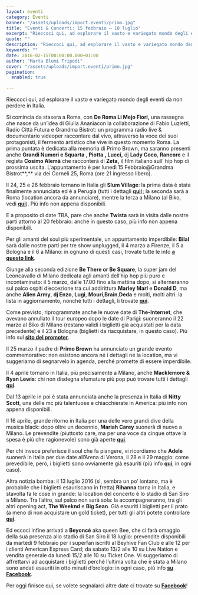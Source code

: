 ```yaml
---
layout: eventi
category: Eventi
banner: "/assets/uploads/import.eventi/primo.jpg"
title: "Eventi & Concerti: 15 febbraio – 18 luglio"
excerpt: "Rieccoci qui, ad esplorare il vasto e variegato mondo degli eventi da non perdere in Italia. Si comincia da stasera a Roma, con De Roma Li Mejo Fiori, una rassegna che nasce da un’idea di Giulia Ananìa con la collaborazione di  Fabio Luzietti, Radio Città Futura e Grandma Bistrot: un programma radio live & documentario video per raccontare dal vivo, attraverso la [&hellip"
quote: ""
description: "Rieccoci qui, ad esplorare il vasto e variegato mondo degli eventi da non perdere in Italia. Si comincia da stasera a Roma, con De Roma Li Mejo Fiori, una rassegna che nasce da un’idea di Giulia Ananìa con la collaborazione di  Fabio Luzietti, Radio Città Futura e Grandma Bistrot: un programma radio live & documentario video per raccontare dal vivo, attraverso la [&hellip"
keywords: ""
date: 2016-02-15T00:00:00.000+01:00
author: "Marta Blumi Tripodi"
cover: "/assets/uploads/import.eventi/primo.jpg"
pagination:
  enabled: true

---
```


[](https://hotmc.com/wp-content/uploads/2016/02/primo.jpg)

Rieccoci qui, ad esplorare il vasto e variegato mondo degli eventi da non perdere in Italia.

Si comincia da stasera a Roma, con **De Roma Li Mejo Fiori,** una rassegna che nasce da un’idea di Giulia Ananìacon la collaborazione di Fabio Luzietti, Radio Città Futura e Grandma Bistrot: un programma radio live & documentario videoper raccontare dal vivo, attraverso la voce dei suoi protagonisti, il fermento artistico che vive in questo momento Roma. La prima puntata è dedicata alla memoria di Primo Brown, ma saranno presenti anche **Grandi Numeri e Squarta** **, Piotta** **, Lucci,** dj **Lady Coco**, **Rancore** e il regista **Cosimo Alemà** che racconterà di **Zeta,** il film italiano sull’ hip hop di prossima uscita. L’appuntamento è per lunedì 15 Febbraio@Grandma Bistrot**,** via dei Corneli 25, Roma (ore 21 ingresso libero).

Il 24, 25 e 26 febbraio tornano in Italia gli **Slum Village**: la prima data è stata finalmente annunciata ed è a Perugia (tutti i dettagli **[qui](https://www.facebook.com/events/1026848934023845/)**); la seconda sarà a Roma (location ancora da annunciare), mentre la terza a Milano (al Biko, vedi **[qui](https://www.facebook.com/events/236762019990283/)**). Più info non appena disponibili.

E a proposito di date TBA, pare che anche **Twista** sarà in visita dalle nostre parti attorno al 20 febbraio: anche in questo caso, più info non appena disponibili.

Per gli amanti del soul più sperimentale, un appuntamento imperdibile: **Bilal** sarà dalle nostre parti per tre show unplugged, il 4 marzo a Firenze, il 5 a Bologna e il 6 a Milano: in ognuno di questi casi, trovate tutte le info **[a questo link](http://www.hubmusicfactory.com/news/453/bilal-tour-unplugged)**.

Giunge alla seconda edizione **Be There or Be Square**, la super jam del Leoncavallo di Milano dedicata agli amanti dell’hip hop più puro e incontaminato: il 5 marzo, dalle 17.00 fino alla mattina dopo, si alterneranno sul palco ospiti d’eccezione tra cui addirittura **Marley Marl** e **Donald D**, ma anche **Alien Army**, **dj Enzo**, **Lugi**, **Mouri**,**Brain**,**Deda** e molti, molti altri: la lista in aggiornamento, nonché tutti i dettagli, li trovate **[qui](https://www.facebook.com/events/804686586343050/)**.

Come previsto, riprogrammate anche le nuove date di **The-Internet**, che avevano annullato il tour europeo dopo le date di Parigi: suoneranno il 22 marzo al Biko di Milano (restano validi i biglietti già acquistati per la data precedente) e il 23 a Bologna (biglietti da riacquistare, in questo caso). Più info sul **[sito del promoter](http://www.comcerto.it/)**.

Il 25 marzo il padre di **Primo Brown** ha annunciato un grande evento commemorativo: non esistono ancora né i dettagli né la location, ma vi suggeriamo di segnarvelo in agenda, perché promette di essere imperdibile.

Il 4 aprile tornano in Italia, più precisamente a Milano, anche **Macklemore & Ryan Lewis**: chi non disdegna sfumature più pop può trovare tutti i dettagli **[qui](http://www.vivoconcerti.com/artisti/macklemore-and-ryan-lewis)**.

Dal 13 aprile in poi è stata annunciata anche la presenza in Italia di **Nitty Scott**, una delle mc più talentuose e chiacchierate in America: più info non appena disponibili.

Il 16 aprile, grande ritorno in Italia per una delle vere grandi dive della musica black: dopo oltre un decennio, **Mariah Carey** suonerà di nuovo a Milano. Le prevendite (piuttosto care, ma per una voce da cinque ottave la spesa è più che ragionevole) sono già aperte **[qui](http://www.ticketone.it/mariah-carey-biglietti.html?affiliate=ITT&doc=artistPages%2Ftickets&fun=artist&action=tickets&erid=1557836&kuid=461423)**.

Per chi invece preferisce il soul che fa piangere, vi ricordiamo che **Adele** suonerà in Italia per due date all’Arena di Verona, il 28 e il 29 maggio: come prevedibile, però, i biglietti sono ovviamente già esauriti (più info **[qui](http://www.dalessandroegalli.com/events/372/adele)**, in ogni caso).

Altra notizia bomba: il 13 luglio 2016 (sì, sembra un po’ lontano, ma è probabile che i biglietti esauriscano in fretta) **Rihanna** torna in Italia, e stavolta fa le cose in grande: la location del concerto è lo stadio di San Siro a Milano. Tra l’altro, sul palco non sarà sola: la accompagneranno, tra gli altri opening act, **The Weeknd** e **Big Sean**. Già esauriti i biglietti per il prato (a meno di non acquistare un gold ticket), per tutti gli altri potete controllare **[qui](https://www.livenation.it/show/788444/rihanna-anti-world-tour/milano/2016-07-13/it)**.

Ed eccoci infine arrivati a **Beyoncé** aka queen Bee, che ci farà omaggio della sua presenza allo stadio di San Siro il 18 luglio: prevendite disponibili da martedì 9 febbraio per i superfan iscritti al Beyhive Fan Club e alle 12 per i clienti American Express Card; da sabato 13/2 alle 10 su Live Nation e vendita generale da lunedì 15/2 alle 10 su Ticket One. Vi suggeriamo di affrettarvi ad acquistare i biglietti perché l’ultima volta che è stata a Milano sono andati esauriti in otto minuti d’orologio: in ogni caso, più info **[su Facebook](https://www.facebook.com/events/1668905290064018/)**.

Per oggi finisce qui, se volete segnalarci altre date ci trovate su **[Facebook](https://www.facebook.com/hotmcmag)**!